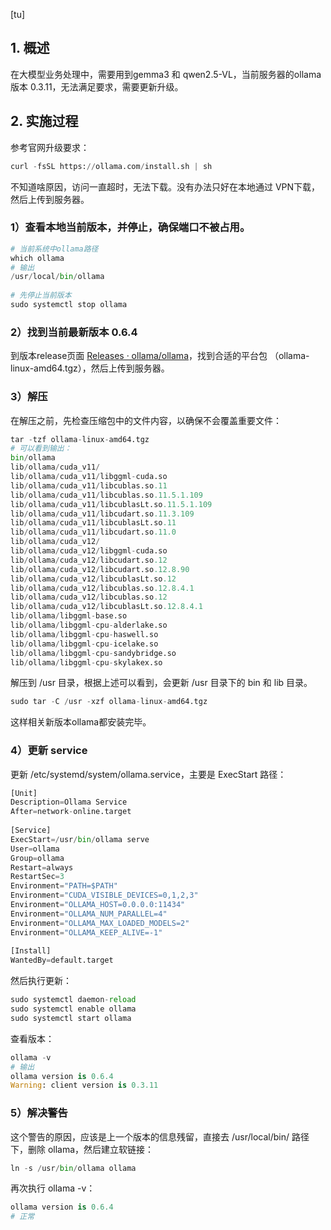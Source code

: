 [tu]
## 1. 概述
在大模型业务处理中，需要用到gemma3 和 qwen2.5-VL，当前服务器的ollama版本 0.3.11，无法满足要求，需要更新升级。
## 2. 实施过程
参考官网升级要求：
```python
curl -fsSL https://ollama.com/install.sh | sh
```
不知道啥原因，访问一直超时，无法下载。没有办法只好在本地通过 VPN下载，然后上传到服务器。
### 1）查看本地当前版本，并停止，确保端口不被占用。
```python
# 当前系统中ollama路径
which ollama
# 输出
/usr/local/bin/ollama
 
# 先停止当前版本
sudo systemctl stop ollama
```
### 2）找到当前最新版本 0.6.4
到版本release页面 [Releases · ollama/ollama](https://github.com/ollama/ollama/releases/)，找到合适的平台包 （ollama-linux-amd64.tgz），然后上传到服务器。
### 3）解压
在解压之前，先检查压缩包中的文件内容，以确保不会覆盖重要文件：
```python
tar -tzf ollama-linux-amd64.tgz
# 可以看到输出：
bin/ollama
lib/ollama/cuda_v11/
lib/ollama/cuda_v11/libggml-cuda.so
lib/ollama/cuda_v11/libcublas.so.11
lib/ollama/cuda_v11/libcublas.so.11.5.1.109
lib/ollama/cuda_v11/libcublasLt.so.11.5.1.109
lib/ollama/cuda_v11/libcudart.so.11.3.109
lib/ollama/cuda_v11/libcublasLt.so.11
lib/ollama/cuda_v11/libcudart.so.11.0
lib/ollama/cuda_v12/
lib/ollama/cuda_v12/libggml-cuda.so
lib/ollama/cuda_v12/libcudart.so.12
lib/ollama/cuda_v12/libcudart.so.12.8.90
lib/ollama/cuda_v12/libcublasLt.so.12
lib/ollama/cuda_v12/libcublas.so.12.8.4.1
lib/ollama/cuda_v12/libcublas.so.12
lib/ollama/cuda_v12/libcublasLt.so.12.8.4.1
lib/ollama/libggml-base.so
lib/ollama/libggml-cpu-alderlake.so
lib/ollama/libggml-cpu-haswell.so
lib/ollama/libggml-cpu-icelake.so
lib/ollama/libggml-cpu-sandybridge.so
lib/ollama/libggml-cpu-skylakex.so
```
解压到 /usr 目录，根据上述可以看到，会更新 /usr 目录下的 bin 和 lib 目录。
```python
sudo tar -C /usr -xzf ollama-linux-amd64.tgz
```
这样相关新版本ollama都安装完毕。
### 4）更新 service
更新 /etc/systemd/system/ollama.service，主要是 ExecStart 路径：
```python
[Unit]
Description=Ollama Service
After=network-online.target
 
[Service]
ExecStart=/usr/bin/ollama serve
User=ollama
Group=ollama
Restart=always
RestartSec=3
Environment="PATH=$PATH"
Environment="CUDA_VISIBLE_DEVICES=0,1,2,3"
Environment="OLLAMA_HOST=0.0.0.0:11434"
Environment="OLLAMA_NUM_PARALLEL=4"
Environment="OLLAMA_MAX_LOADED_MODELS=2"
Environment="OLLAMA_KEEP_ALIVE=-1"
 
[Install]
WantedBy=default.target
```
然后执行更新：
```python
sudo systemctl daemon-reload
sudo systemctl enable ollama
sudo systemctl start ollama
```
查看版本：
```python
ollama -v
# 输出
ollama version is 0.6.4
Warning: client version is 0.3.11
```
### 5）解决警告
这个警告的原因，应该是上一个版本的信息残留，直接去 /usr/local/bin/ 路径下，删除 ollama，然后建立软链接：
```python
ln -s /usr/bin/ollama ollama
```
再次执行 ollama -v：
```python
ollama version is 0.6.4
# 正常
```
